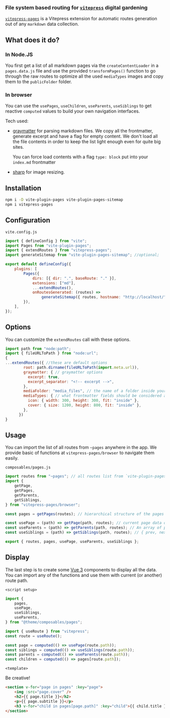 ### File system based routing for [`vitepress`](https://vitepress.vuejs.org/) digital gardening

[`vitepress-pages`](https://www.npmjs.com/package/vitepress-pages) is a Vitepress extension for automatic routes generation out of any `markdown` data collection.

## What does it do?

### In Node.JS

You first get a list of all markdown pages via the `createContentLoader` in a `pages.data.js` file and use the provided `transformPages()` function to go through the raw routes to optimize all the used `mediaTypes` images and copy them to the `publicFolder` folder.

### In browser

You can use the `usePages`, `useChildren`, `useParents`, `useSiblings` to get reactive `computed` values to build your own navigation interfaces.


Tech used:

- [graymatter](https://github.com/jonschlinkert/gray-matter) for parsing markdown files. We copy all the frontmatter, generate excerpt and have a flag for empty content. We don't load all the file contents in order to keep the list light enough even for quite big sites.

  You can force load contents with a flag `type: block` put into your `index.md` frontmatter

- [sharp](https://github.com/lovell/sharp) for image resizing.

## Installation

```bash
npm i -D vite-plugin-pages vite-plugin-pages-sitemap
npm i vitepress-pages
```

## Configuration

`vite.config.js`

```js
import { defineConfig } from "vite";
import Pages from "vite-plugin-pages";
import { extendRoutes } from "vitepress-pages";
import generateSitemap from "vite-plugin-pages-sitemap"; //optional;

export default defineConfig({
	plugins: [
		Pages({
			dirs: [{ dir: ".", baseRoute: "." }],
			extensions: ["md"],
			...extendRoutes(),
			onRoutesGenerated: (routes) =>
				generateSitemap({ routes, hostname: "http://localhost/" }), //provide a hostname and generate a `sitemap.xml` in the public folder
		}),
	],
});
```

## Options

You can customize the `extendRoutes` call with these options.

```js
import path from "node:path";
import { fileURLToPath } from "node:url";
{
...extendRoutes({ //these are default options
        root: path.dirname(fileURLToPath(import.meta.url)),
        graymatter: { // graymatter options
          excerpt: true,
          excerpt_separator: "<!-- excerpt -->",
        },
        mediaFolder: "media_files", // the name of a folder inside your /public/ to put all the optimized images to
        mediaTypes: { // what frontmatter fields should be considered as images and how should sharp deal with them
          icon: { width: 300, height: 300, fit: "inside" },
          cover: { size: 1200, height: 800, fit: "inside" },
        },
      })
}
```

## Usage

You can import the list of all routes from `~pages` anywhere in the app. We provide basic of functions at `vitepress-pages/browser` to navigate them easily.

`composables/pages.js`

```js
import routes from "~pages"; // all routes list from `vite-plugin-pages`
import {
	getPage,
	getPages,
	getParents,
	getSiblings,
} from "vitepress-pages/browser";

const pages = getPages(routes); // hierarchical structure of the pages

const usePage = (path) => getPage(path, routes); // current page data object
const useParents = (path) => getParents(path, routes); // An array of parent routes starting from the root
const useSiblings = (path) => getSiblings(path, routes); // { prev, next, index, total }

export { routes, pages, usePage, useParents, useSiblings };
```

## Display

The last step is to create some [Vue 3](https://vuejs.org) components to display all the data. You can import any of the functions and use them with current (or another) route path.

`<script setup>`

```js
import {
	pages,
	usePage,
	useSiblings,
	useParents,
} from "@theme/composables/pages";

import { useRoute } from "vitepress";
const route = useRoute();

const page = computed(() => usePage(route.path));
const siblings = computed(() => useSiblings(route.path));
const parents = computed(() => useParents(route.path));
const children = computed(() => pages[route.path]);
```

`<template>`

Be creative!

```html
<section v-for="page in pages" :key="page">
	<img :src="page.cover" />
	<h2>{{ page.title }}</h2>
	<p>{{ page.subtitle }}</p>
	<h3 v-for="child in pages[page.path]" :key="child">{{ child.title }}</h3>
</section>
```
